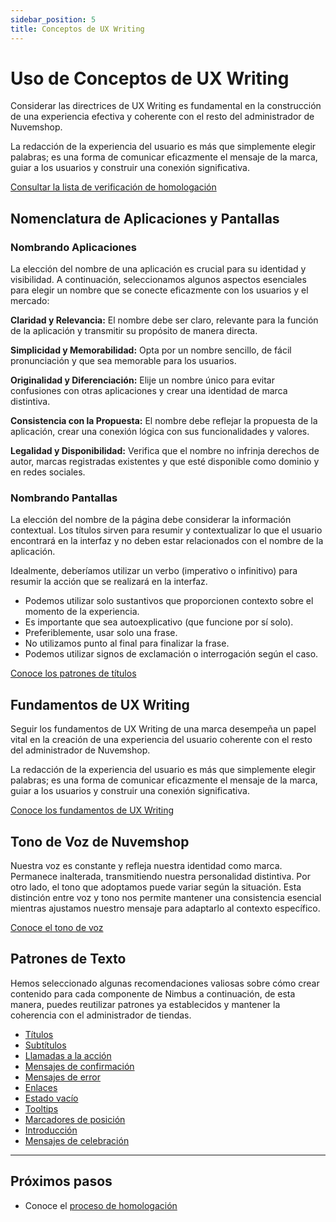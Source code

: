```yaml
---
sidebar_position: 5
title: Conceptos de UX Writing
---
```


# Uso de Conceptos de UX Writing

Considerar las directrices de UX Writing es fundamental en la construcción de una experiencia efectiva y coherente con el resto del administrador de Nuvemshop.

La redacción de la experiencia del usuario es más que simplemente elegir palabras; es una forma de comunicar eficazmente el mensaje de la marca, guiar a los usuarios y construir una conexión significativa.

[Consultar la lista de verificación de homologación](../homologation/checklist.md#uso-de-conceptos-de-ux-writing---prioridad-baja)

## Nomenclatura de Aplicaciones y Pantallas

### Nombrando Aplicaciones

La elección del nombre de una aplicación es crucial para su identidad y visibilidad. A continuación, seleccionamos algunos aspectos esenciales para elegir un nombre que se conecte eficazmente con los usuarios y el mercado:

**Claridad y Relevancia:** El nombre debe ser claro, relevante para la función de la aplicación y transmitir su propósito de manera directa.

**Simplicidad y Memorabilidad:** Opta por un nombre sencillo, de fácil pronunciación y que sea memorable para los usuarios.

**Originalidad y Diferenciación:** Elije un nombre único para evitar confusiones con otras aplicaciones y crear una identidad de marca distintiva.

**Consistencia con la Propuesta:** El nombre debe reflejar la propuesta de la aplicación, crear una conexión lógica con sus funcionalidades y valores.

**Legalidad y Disponibilidad:** Verifica que el nombre no infrinja derechos de autor, marcas registradas existentes y que esté disponible como dominio y en redes sociales.

### Nombrando Pantallas

La elección del nombre de la página debe considerar la información contextual. Los títulos sirven para resumir y contextualizar lo que el usuario encontrará en la interfaz y no deben estar relacionados con el nombre de la aplicación.

Idealmente, deberíamos utilizar un verbo (imperativo o infinitivo) para resumir la acción que se realizará en la interfaz.

- Podemos utilizar solo sustantivos que proporcionen contexto sobre el momento de la experiencia.
- Es importante que sea autoexplicativo (que funcione por sí solo).
- Preferiblemente, usar solo una frase.
- No utilizamos punto al final para finalizar la frase.
- Podemos utilizar signos de exclamación o interrogación según el caso.

[Conoce los patrones de títulos](https://zeroheight.com/910040352/p/14ac6a-padroes-de-texto/b/521fa2)

## Fundamentos de UX Writing

Seguir los fundamentos de UX Writing de una marca desempeña un papel vital en la creación de una experiencia del usuario coherente con el resto del administrador de Nuvemshop.

La redacción de la experiencia del usuario es más que simplemente elegir palabras; es una forma de comunicar eficazmente el mensaje de la marca, guiar a los usuarios y construir una conexión significativa.

[Conoce los fundamentos de UX Writing](https://zeroheight.com/910040352/p/82a0dc-principios-e-fundamentos)

## Tono de Voz de Nuvemshop

Nuestra voz es constante y refleja nuestra identidad como marca. Permanece inalterada, transmitiendo nuestra personalidad distintiva. Por otro lado, el tono que adoptamos puede variar según la situación. Esta distinción entre voz y tono nos permite mantener una consistencia esencial mientras ajustamos nuestro mensaje para adaptarlo al contexto específico.

[Conoce el tono de voz](https://zeroheight.com/910040352/p/19a983-voz--ton)

## Patrones de Texto

Hemos seleccionado algunas recomendaciones valiosas sobre cómo crear contenido para cada componente de Nimbus a continuación, de esta manera, puedes reutilizar patrones ya establecidos y mantener la coherencia con el administrador de tiendas.

- [Títulos](https://zeroheight.com/910040352/p/14ac6a-padroes-de-texto/b/521fa2)
- [Subtítulos](https://zeroheight.com/910040352/p/14ac6a-padroes-de-texto/b/968d08)
- [Llamadas a la acción](https://zeroheight.com/910040352/p/14ac6a-padroes-de-texto/b/934e1a)
- [Mensajes de confirmación](https://zeroheight.com/910040352/p/14ac6a-padroes-de-texto/b/118208)
- [Mensajes de error](https://zeroheight.com/910040352/p/14ac6a-padroes-de-texto/b/64a717)
- [Enlaces](https://zeroheight.com/910040352/p/14ac6a-padroes-de-texto/b/822ab0)
- [Estado vacío](https://zeroheight.com/910040352/p/14ac6a-padroes-de-texto/b/2461ee)
- [Tooltips](https://zeroheight.com/910040352/p/14ac6a-padroes-de-texto/b/968547)
- [Marcadores de posición](https://zeroheight.com/910040352/p/14ac6a-padroes-de-texto/b/3364d0)
- [Introducción](https://zeroheight.com/910040352/p/14ac6a-padroes-de-texto/b/86dbf1)
- [Mensajes de celebración](https://zeroheight.com/910040352/p/14ac6a-padroes-de-texto/b/936fc4)

---

## Próximos pasos

- Conoce el [proceso de homologación](../homologation/overview.md)
